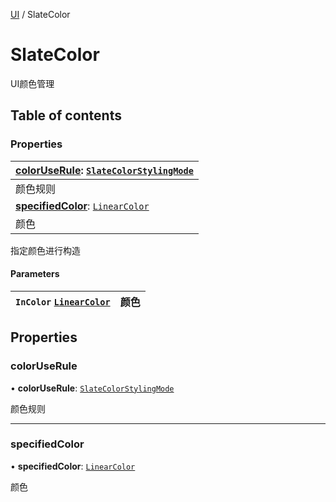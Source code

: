 [UI](../groups/Core.UI.md) / SlateColor

# SlateColor <Badge type="tip" text="Class" /> <Score text="SlateColor" />

<span class="content-big">

UI颜色管理

</span>

## Table of contents

### Properties <Score text="Properties" /> 
| **[colorUseRule](mw.SlateColor.md#coloruserule)**: [`SlateColorStylingMode`](../enums/mw.SlateColorStylingMode.md)  |
| :-----|
| 颜色规则|
| **[specifiedColor](mw.SlateColor.md#specifiedcolor)**: [`LinearColor`](mw.LinearColor.md)  |
| 颜色|

指定颜色进行构造


#### Parameters

| `InColor` [`LinearColor`](mw.LinearColor.md) | 颜色 |
| :------ | :------ |

## Properties

### colorUseRule <Score text="colorUseRule" /> 

• **colorUseRule**: [`SlateColorStylingMode`](../enums/mw.SlateColorStylingMode.md)

颜色规则

___

### specifiedColor <Score text="specifiedColor" /> 

• **specifiedColor**: [`LinearColor`](mw.LinearColor.md)

颜色
